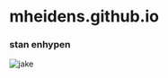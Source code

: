 # mheidens.github.io
### stan enhypen
![jake](https://kpopping.com/documents/42/3/1536/220612-ENHYPEN-Twitter-Update-JAKE-documents-3.jpeg?v=95233)
